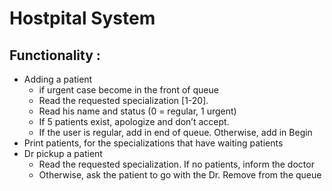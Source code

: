 # Hostpital System
## Functionality :
* Adding a patient
    * if urgent case become in the front of queue
    * Read the requested specialization [1-20].
    * Read his name and status (0 = regular, 1 urgent)
    * If 5 patients exist, apologize and don’t accept.
    * If the user is regular, add in end of queue. Otherwise, add in Begin
*  Print patients, for the specializations that have waiting patients
* Dr pickup a patient
    * Read the requested specialization. If no patients, inform the doctor
    * Otherwise, ask the patient to go with the Dr. Remove from the queue

